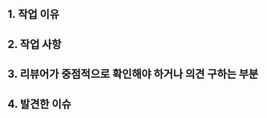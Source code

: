 <!---
- 제목은 작업한 내용을 간략하게 적는다
- 300 줄을 넘기지 않고 PR 올린다!!
-->
## 1. 작업 이유  
<!---
- 관련 내용을 간략하게 적는다. 
-->

## 2. 작업 사항
<!--- 
- 기능은 명시하여 파악할 수 있도록 하되, 실제 코드를 확인해야 하므로 연관된 코드에 대한 설명은 가볍게 한다.
-->

## 3. 리뷰어가 중점적으로 확인해야 하거나 의견 구하는 부분 
<!--- 
- 리뷰어가 확인해야 할 핵심 기능 코드
- 명시적으로 보여줄 필요가 있다면, 다이어그램도 활용
- 더 나은 해결책을 질의하기 위한 경우
-->

## 4. 발견한 이슈
